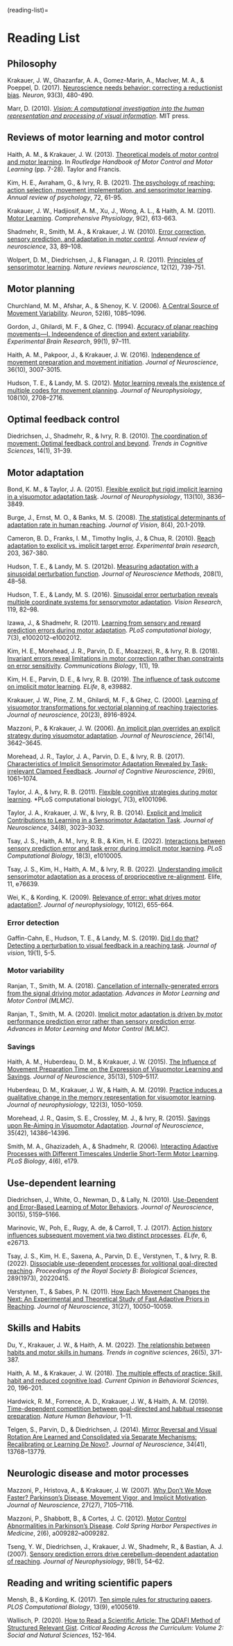 (reading-list)=
# Reading List

## Philosophy
Krakauer, J. W., Ghazanfar, A. A., Gomez-Marin, A., MacIver, M. A., & Poeppel, D. (2017). [Neuroscience needs behavior: correcting a reductionist bias](https://doi.org/10.1016/j.neuron.2016.12.041). *Neuron*, 93(3), 480-490.

Marr, D. (2010). [*Vision: A computational investigation into the human representation and processing of visual information*](http://mechanism.ucsd.edu/teaching/f18/David_Marr_Vision_A_Computational_Investigation_into_the_Human_Representation_and_Processing_of_Visual_Information.chapter1.pdf). MIT press.


## Reviews of motor learning and motor control 
Haith, A. M., & Krakauer, J. W. (2013). [Theoretical models of motor control and motor learning](http://blam-lab.org/wp-content/uploads/2012/12/HaithKrakauer_TheoreticalModels_header.pdf). In *Routledge Handbook of Motor Control and Motor Learning* (pp. 7-28). Taylor and Francis.

Kim, H. E., Avraham, G., & Ivry, R. B. (2021). [The psychology of reaching: action selection, movement implementation, and sensorimotor learning](https://www.annualreviews.org/doi/abs/10.1146/annurev-psych-010419-051053). *Annual review of psychology*, 72, 61-95.

Krakauer, J. W., Hadjiosif, A. M., Xu, J., Wong, A. L., & Haith, A. M. (2011). [Motor Learning](https://onlinelibrary.wiley.com/doi/abs/10.1002/cphy.c170043). *Comprehensive Physiology*, 9(2), 613-663.

Shadmehr, R., Smith, M. A., & Krakauer, J. W. (2010). [Error correction, sensory prediction, and adaptation in motor control](https://doi.org/10.1146/annurev-neuro-060909-153135). *Annual review of neuroscience*, 33, 89–108. 

Wolpert, D. M., Diedrichsen, J., & Flanagan, J. R. (2011). [Principles of sensorimotor learning](https://www.nature.com/articles/nrn3112). *Nature reviews neuroscience*, 12(12), 739-751.


## Motor planning
Churchland, M. M., Afshar, A., & Shenoy, K. V. (2006). [A Central Source of Movement Variability](https://doi.org/10.1016/j.neuron.2006.10.034). *Neuron*, 52(6), 1085–1096. 

Gordon, J., Ghilardi, M. F., & Ghez, C. (1994). [Accuracy of planar reaching movements—I. Independence of direction and extent variability](https://doi.org/10.1007/BF00241415). *Experimental Brain Research*, 99(1), 97–111. 

Haith, A. M., Pakpoor, J., & Krakauer, J. W. (2016). [Independence of movement preparation and movement initiation](https://doi.org/10.1523/JNEUROSCI.3245-15.2016). *Journal of Neuroscience*, 36(10), 3007-3015. 

Hudson, T. E., & Landy, M. S. (2012). [Motor learning reveals the existence of multiple codes for movement planning](https://doi.org/10.1152/jn.00355.2012). *Journal of Neurophysiology*, 108(10), 2708–2716. 


## Optimal feedback control
Diedrichsen, J., Shadmehr, R., & Ivry, R. B. (2010). [The coordination of movement: Optimal feedback control and beyond](https://doi.org/10.1016/j.tics.2009.11.004). *Trends in Cognitive Sciences*, 14(1), 31–39. 


## Motor adaptation
Bond, K. M., & Taylor, J. A. (2015). [Flexible explicit but rigid implicit learning in a visuomotor adaptation task](https://doi.org/10.1152/jn.00009.2015). *Journal of Neurophysiology*, 113(10), 3836–3849. 

Burge, J., Ernst, M. O., & Banks, M. S. (2008). [The statistical determinants of adaptation rate in human reaching](https://doi.org/10.1167/8.4.20). *Journal of Vision*, 8(4), 20.1-2019. 

Cameron, B. D., Franks, I. M., Timothy Inglis, J., & Chua, R. (2010). [Reach adaptation to explicit vs. implicit target error](https://link.springer.com/article/10.1007/s00221-010-2239-x). *Experimental brain research*, 203, 367-380.

Hudson, T. E., & Landy, M. S. (2012b). [Measuring adaptation with a sinusoidal perturbation function](https://doi.org/10.1016/j.jneumeth.2012.04.001). *Journal of Neuroscience Methods*, 208(1), 48–58. 

Hudson, T. E., & Landy, M. S. (2016). [Sinusoidal error perturbation reveals multiple coordinate systems for sensorymotor adaptation](https://doi.org/10.1016/j.visres.2015.12.005). *Vision Research*, 119, 82–98. 

Izawa, J., & Shadmehr, R. (2011). [Learning from sensory and reward prediction errors during motor adaptation](https://doi.org/10.1371/journal.pcbi.1002012). *PLoS computational biology*, 7(3), e1002012–e1002012. 

Kim, H. E., Morehead, J. R., Parvin, D. E., Moazzezi, R., & Ivry, R. B. (2018). [Invariant errors reveal limitations in motor correction rather than constraints on error sensitivity](https://doi.org/10.1038/s42003-018-0021-y). *Communications Biology*, 1(1), 19. 

Kim, H. E., Parvin, D. E., & Ivry, R. B. (2019). [The influence of task outcome on implicit motor learning](https://doi.org/10.7554/eLife.39882). *ELife*, 8, e39882. 

Krakauer, J. W., Pine, Z. M., Ghilardi, M. F., & Ghez, C. (2000). [Learning of visuomotor transformations for vectorial planning of reaching trajectories](https://www.jneurosci.org/content/20/23/8916.short). *Journal of neuroscience*, 20(23), 8916-8924.

Mazzoni, P., & Krakauer, J. W. (2006). [An implicit plan overrides an explicit strategy during visuomotor adaptation](https://doi.org/10.1523/jneurosci.5317-05.2006). *Journal of Neuroscience*, 26(14), 3642–3645. 

Morehead, J. R., Taylor, J. A., Parvin, D. E., & Ivry, R. B. (2017). [Characteristics of Implicit Sensorimotor Adaptation Revealed by Task-irrelevant Clamped Feedback](https://doi.org/10.1162/jocn_a_01108). *Journal of Cognitive Neuroscience*, 29(6), 1061–1074. 

Taylor, J. A., & Ivry, R. B. (2011). [Flexible cognitive strategies during motor learning](https://doi.org/10.1371/journal.pcbi.1001096). *PLoS computational biology(, 7(3), e1001096. 

Taylor, J. A., Krakauer, J. W., & Ivry, R. B. (2014). [Explicit and Implicit Contributions to Learning in a Sensorimotor Adaptation Task](https://doi.org/10.1523/JNEUROSCI.3619-13.2014). *Journal of Neuroscience*, 34(8), 3023–3032. 

Tsay, J. S., Haith, A. M., Ivry, R. B., & Kim, H. E. (2022). [Interactions between sensory prediction error and task error during implicit motor learning](https://doi.org/10.1371/journal.pcbi.1010005). *PLoS Computational Biology*, 18(3), e1010005. 

Tsay, J. S., Kim, H., Haith, A. M., & Ivry, R. B. (2022). [Understanding implicit sensorimotor adaptation as a process of proprioceptive re-alignment](https://elifesciences.org/articles/76639). Elife, 11, e76639.

Wei, K., & Kording, K. (2009). [Relevance of error: what drives motor adaptation?](https://journals.physiology.org/doi/full/10.1152/jn.90545.2008). *Journal of neurophysiology*, 101(2), 655-664.


### Error detection
Gaffin-Cahn, E., Hudson, T. E., & Landy, M. S. (2019). [Did I do that? Detecting a perturbation to visual feedback in a reaching task](https://jov.arvojournals.org/article.aspx?articleid=2720496). *Journal of vision*, 19(1), 5-5.


### Motor variability
Ranjan, T., Smith, M. A. (2018). [Cancellation of internally-generated errors from the signal driving motor adaptation](http://www.motor-conference.org/abstracts/228.pdf). *Advances in Motor Learning and Motor Control (MLMC)*.

Ranjan, T., Smith, M. A. (2020). [Implicit motor adaptation is driven by motor performance prediction error rather than sensory prediction error](https://drive.google.com/file/d/10lPhN-IBHMitFL6cyYT8Q8FUgKiUqRv-/view). *Advances in Motor Learning and Motor Control (MLMC)*.


### Savings
Haith, A. M., Huberdeau, D. M., & Krakauer, J. W. (2015). [The Influence of Movement Preparation Time on the Expression of Visuomotor Learning and Savings](https://doi.org/10.1523/JNEUROSCI.3869-14.2015). *Journal of Neuroscience*, 35(13), 5109–5117. 

Huberdeau, D. M., Krakauer, J. W., & Haith, A. M. (2019). [Practice induces a qualitative change in the memory representation for visuomotor learning](https://journals.physiology.org/doi/full/10.1152/jn.00830.2018). *Journal of neurophysiology*, 122(3), 1050-1059.

Morehead, J. R., Qasim, S. E., Crossley, M. J., & Ivry, R. (2015). [Savings upon Re-Aiming in Visuomotor Adaptation](https://doi.org/10.1523/JNEUROSCI.1046-15.2015). *Journal of Neuroscience*, 35(42), 14386–14396. 

Smith, M. A., Ghazizadeh, A., & Shadmehr, R. (2006). [Interacting Adaptive Processes with Different Timescales Underlie Short-Term Motor Learning](https://doi.org/10.1371/journal.pbio.0040179). *PLoS Biology*, 4(6), e179. 


## Use-dependent learning
Diedrichsen, J., White, O., Newman, D., & Lally, N. (2010). [Use-Dependent and Error-Based Learning of Motor Behaviors](https://doi.org/10.1523/JNEUROSCI.5406-09.2010). *Journal of Neuroscience*, 30(15), 5159–5166. 

Marinovic, W., Poh, E., Rugy, A. de, & Carroll, T. J. (2017). [Action history influences subsequent movement via two distinct processes](https://doi.org/10.7554/eLife.26713). *ELife*, 6, e26713. 

Tsay, J. S., Kim, H. E., Saxena, A., Parvin, D. E., Verstynen, T., & Ivry, R. B. (2022). [Dissociable use-dependent processes for volitional goal-directed reaching](https://doi.org/10.1098/rspb.2022.0415). *Proceedings of the Royal Society B: Biological Sciences*, 289(1973), 20220415. 

Verstynen, T., & Sabes, P. N. (2011). [How Each Movement Changes the Next: An Experimental and Theoretical Study of Fast Adaptive Priors in Reaching](https://doi.org/10.1523/JNEUROSCI.6525-10.2011). *Journal of Neuroscience*, 31(27), 10050–10059. 


## Skills and Habits
Du, Y., Krakauer, J. W., & Haith, A. M. (2022). [The relationship between habits and motor skills in humans](https://www.cell.com/trends/cognitive-sciences/fulltext/S1364-6613(22)00038-9?dgcid=raven_jbs_etoc_email). *Trends in cognitive sciences*, 26(5), 371-387.

Haith, A. M., & Krakauer, J. W. (2018). [The multiple effects of practice: Skill, habit and reduced cognitive load](https://doi.org/10.1016/j.cobeha.2018.01.015). *Current Opinion in Behavioral Sciences*, 20, 196–201. 

Hardwick, R. M., Forrence, A. D., Krakauer, J. W., & Haith, A. M. (2019). [Time-dependent competition between goal-directed and habitual response preparation](https://doi.org/10.1038/s41562-019-0725-0). *Nature Human Behaviour*, 1–11. 

Telgen, S., Parvin, D., & Diedrichsen, J. (2014). [Mirror Reversal and Visual Rotation Are Learned and Consolidated via Separate Mechanisms: Recalibrating or Learning De Novo?](https://doi.org/10.1523/JNEUROSCI.5306-13.2014). *Journal of Neuroscience*, 34(41), 13768–13779. 


## Neurologic disease and motor processes
Mazzoni, P., Hristova, A., & Krakauer, J. W. (2007). [Why Don’t We Move Faster? Parkinson’s Disease, Movement Vigor, and Implicit Motivation](https://doi.org/10.1523/JNEUROSCI.0264-07.2007). *Journal of Neuroscience*, 27(27), 7105–7116. 

Mazzoni, P., Shabbott, B., & Cortes, J. C. (2012). [Motor Control Abnormalities in Parkinson’s Disease](https://doi.org/10.1101/cshperspect.a009282). *Cold Spring Harbor Perspectives in Medicine*, 2(6), a009282–a009282. 

Tseng, Y. W., Diedrichsen, J., Krakauer, J. W., Shadmehr, R., & Bastian, A. J. (2007). [Sensory prediction errors drive cerebellum-dependent adaptation of reaching](https://doi.org/10.1152/jn.00266.2007). *Journal of Neurophysiology*, 98(1), 54–62. 


## Reading and writing scientific papers
Mensh, B., & Kording, K. (2017). [Ten simple rules for structuring papers](https://journals.plos.org/ploscompbiol/article?id=10.1371/journal.pcbi.1005619). *PLOS Computational Biology*, 13(9), e1005619.

Wallisch, P. (2020). [How to Read a Scientific Article: The QDAFI Method of Structured Relevant Gist](https://onlinelibrary.wiley.com/doi/abs/10.1002/9781119155317.ch9). *Critical Reading Across the Curriculum: Volume 2: Social and Natural Sciences*, 152-164.



